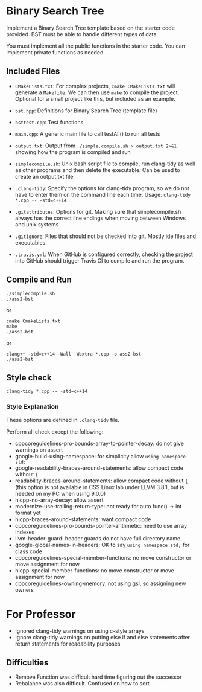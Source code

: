 # Binary Search Tree

Implement a Binary Search Tree template based on the starter code provided. 
BST must be able to handle different types of data. 

You must implement all the public functions in the starter code.
You can implement private functions as needed.

## Included Files

- `CMakeLists.txt`: For complex projects, `cmake CMakeLists.txt` will
  generate a `Makefile`. We can then use `make` to compile the
  project. Optional for a small project like this, but included as an
  example.

- `bst.hpp`: Definitions for Binary Search Tree (template file)

- `bsttest.cpp`: Test functions

- `main.cpp`: A generic main file to call testAll() to run all tests

- `output.txt`: Output from `./simple.compile.sh > output.txt 2>&1`
showing how the program is compiled and run

- `simplecompile.sh`: Unix bash script file to compile, run clang-tidy
  as well as other programs and then delete the executable. Can be
  used to create an output.txt file

- `.clang-tidy`: Specify the options for clang-tidy program, so we do
  not have to enter them on the command line each time.
  Usage: `clang-tidy *.cpp -- -std=c++14`

- `.gitattributes`: Options for git. Making sure that simplecompile.sh
  always has the correct line endings when moving between Windows and
  unix systems

- `.gitignore`: Files that should not be checked into git. Mostly ide
  files and executables.

- `.travis.yml`: When GitHub is configured correctly, checking the
  project into GitHub should trigger Travis CI to compile and run the
  program.

## Compile and Run

```
./simplecompile.sh
./ass2-bst
```

or

```
cmake CmakeLists.txt
make
./ass2-bst
```

or

```
clang++ -std=c++14 -Wall -Wextra *.cpp -o ass2-bst
./ass2-bst
```

## Style check

```
clang-tidy *.cpp -- -std=c++14
```

### Style Explanation
These options are defined in `.clang-tidy` file.

Perform all check except the following:

- cppcoreguidelines-pro-bounds-array-to-pointer-decay: do not give warnings on assert
- google-build-using-namespace: for simplicity allow `using namespace std;`
- google-readability-braces-around-statements: allow compact code without `{`
- readability-braces-around-statements: allow compact code without `{` (this option
is not available in CSS Linux lab under LLVM 3.8.1, but is needed on my PC when using
9.0.0)
- hicpp-no-array-decay: allow assert
- modernize-use-trailing-return-type: not ready for auto func() -> int format yet
- hicpp-braces-around-statements: want compact code
- cppcoreguidelines-pro-bounds-pointer-arithmetic: need to use array indexes
- llvm-header-guard: header guards do not have full directory name
- google-global-names-in-headers: OK to say `using namespace std;` for class code
- cppcoreguidelines-special-member-functions: no move constructor or move assignment for now
- hicpp-special-member-functions: no move constructor or move assignment for now
- cppcoreguidelines-owning-memory: not using gsl, so assigning new owners

# For Professor

- Ignored clang-tidy warnings on using c-style arrays
- Ignore clang-tidy warnings on putting else if and else statements after return statements for readability purposes

## Difficulties
- Remove Function was difficult hard time figuring out the successor
- Rebalance was also difficult. Confused on how to sort
